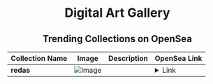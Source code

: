 <div align="center">

# Digital Art Gallery

## Trending Collections on OpenSea

| Collection Name                       | Image                                                                                     | Description                       | OpenSea Link                                                                                          |
|---------------------------------------|-------------------------------------------------------------------------------------------|-----------------------------------|--------------------------------------------------------------------------------------------------------|
| **redas** | ![Image](https://i.seadn.io/s/raw/files/f7af2c15d595d8d02df2295190f7f10e.png?w=500&auto=format?w=200&auto=format) |  | <details><summary>Link</summary>[redas](https://opensea.io/collection/redas-2)</details> |

</div>